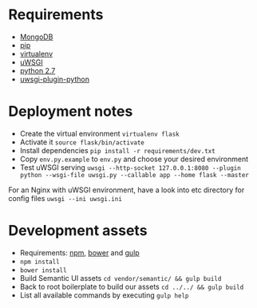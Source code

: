 # Requirements

 - [MongoDB](https://www.mongodb.com/download-center)
 - [pip](https://pip.pypa.io/en/stable/installing/)
 - [virtualenv](https://virtualenv.readthedocs.org/en/latest/installation.html)
 - [uWSGI](https://uwsgi-docs.readthedocs.org/en/latest/Install.html)
 - [python 2.7](https://www.python.org/download/releases/2.7/)
 - [uwsgi-plugin-python](http://stackoverflow.com/a/11055729/971392)

# Deployment notes

 - Create the virtual environment `virtualenv flask`
 - Activate it `source flask/bin/activate`
 - Install dependencies `pip install -r requirements/dev.txt`
 - Copy `env.py.example` to `env.py` and choose your desired environment
 - Test uWSGI serving `uwsgi --http-socket 127.0.0.1:8080 --plugin python --wsgi-file uwsgi.py --callable app --home flask --master`

For an Nginx with uWSGI environment, have a look into etc directory for config files
`uwsgi --ini uwsgi.ini`

# Development assets
 - Requirements: [npm](), [bower]() and [gulp]()
 - `npm install`
 - `bower install`
 - Build Semantic UI assets `cd vendor/semantic/ && gulp build`
 - Back to root boilerplate to build our assets `cd ../../ && gulp build`
 - List all available commands by executing `gulp help`
